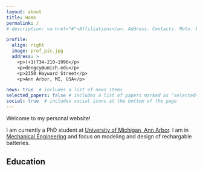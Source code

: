 ```yaml
---
layout: about
title: Home
permalink: /
# description: <a href="#">Affiliations</a>. Address. Contacts. Moto. Etc.

profile:
  align: right
  image: prof_pic.jpg
  address: >
    <p>(+1)734-210-1996</p>
    <p>dengcy@umich.edu</p>
    <p>2350 Hayward Street</p>
    <p>Ann Arbor, MI, USA</p>

news: true  # includes a list of news items
selected_papers: false # includes a list of papers marked as "selected={true}"
social: true  # includes social icons at the bottom of the page
---
```


Welcome to my personal website!

I am currently a PhD student at [University of Michigan, Ann Arbor](https://umich.edu/). I am in [Mechanical Engineering](https://me.engin.umich.edu/) and focus on modeling and design of rechargable batteries. 

## Education